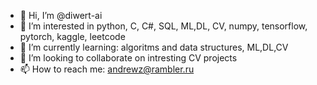 - 👋 Hi, I’m @diwert-ai
- 👀 I’m interested in python, C, C#, SQL, ML,DL, CV, numpy, tensorflow, pytorch, kaggle, leetcode 
- 🌱 I’m currently learning: algoritms and data structures, ML,DL,CV
- 💞️ I’m looking to collaborate on intresting CV projects 
- 📫 How to reach me: andrewz@rambler.ru

<!---
diwert-ai/diwert-ai is a ✨ special ✨ repository because its `README.md` (this file) appears on your GitHub profile.
You can click the Preview link to take a look at your changes.
--->
